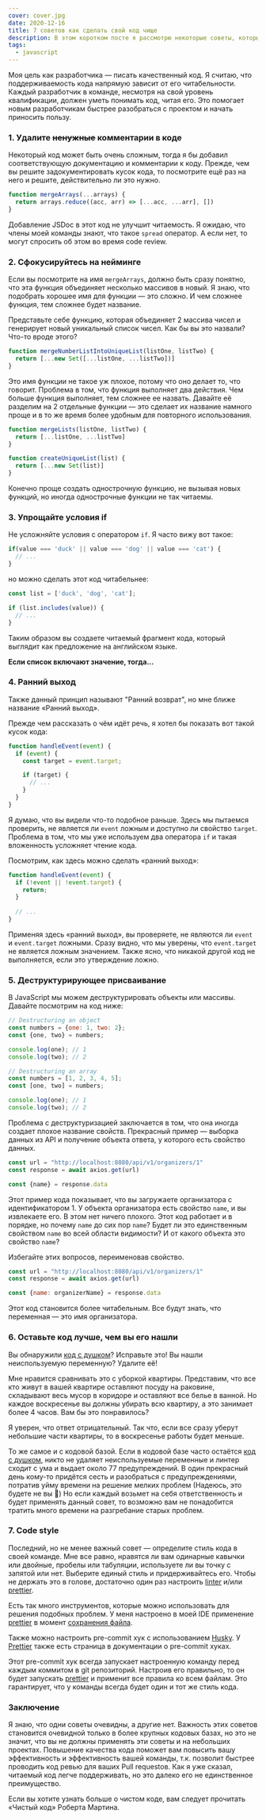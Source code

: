 ```yaml
---
cover: cover.jpg
date: 2020-12-16
title: 7 советов как сделать свой код чище
description: В этом коротком посте я рассмотрю некоторые советы, которые вы можете применить для улучшения своего кода
tags:
  - javascript
---
```


Моя цель как разработчика — писать качественный код.
Я считаю, что поддерживаемость кода напрямую зависит от его читабельности.
Каждый разработчик в команде, несмотря на свой уровень квалификации, должен уметь понимать код, читая его.
Это помогает новым разработчикам быстрее разобраться с проектом и начать приносить пользу.

### 1. Удалите ~~ненужные~~ комментарии в коде

Некоторый код может быть очень сложным, 
тогда я бы добавил соответствующую документацию и комментарии к коду.
Прежде, чем вы решите задокументировать кусок кода,
то посмотрите ещё раз на него и решите, действительно ли это нужно.

```javascript
function mergeArrays(...arrays) {
  return arrays.reduce((acc, arr) => [...acc, ...arr], [])
}
```

Добавление JSDoc в этот код не улучшит читаемость.
Я ожидаю, что члены моей команды знают, что такое `spread` оператор.
А если нет, то могут спросить об этом во время code review.

### 2. Сфокусируйтесь на нейминге

Если вы посмотрите на имя `mergeArrays`, должно быть сразу понятно, что эта функция объединяет несколько массивов в новый.
Я знаю, что подобрать хорошее имя для функции — это сложно. И чем сложнее функция, тем сложнее будет название.

Представьте себе функцию, которая объединяет 2 массива чисел и генерирует новый уникальный список чисел.
Как бы вы это назвали? Что-то вроде этого?

```javascript
function mergeNumberListIntoUniqueList(listOne, listTwo) {
  return [...new Set([...listOne, ...listTwo])]
}
```

Это имя функции не такое уж плохое, потому что оно делает то, что говорит.
Проблема в том, что функция выполняет два действия.
Чем больше функция выполняет, тем сложнее ее назвать.
Давайте её разделим на 2 отдельные функции — это сделает их название намного проще 
и в то же время более удобным для повторного использования.

```javascript
function mergeLists(listOne, listTwo) {
  return [...listOne, ...listTwo]
}

function createUniqueList(list) {
  return [...new Set(list)]
}
```

Конечно проще создать однострочную функцию, не вызывая новых функций,
но иногда однострочные функции не так читаемы.


### 3. Упрощайте условия if

Не усложняйте условия с оператором `if`. Я часто вижу вот такое:

```javascript
if(value === 'duck' || value === 'dog' || value === 'cat') {
  // ...
}
```

но можно сделать этот код читабельнее:
```javascript
const list = ['duck', 'dog', 'cat'];

if (list.includes(value)) {
  // ...
}
```

Таким образом вы создаете читаемый фрагмент кода, который выглядит как предложение на английском языке.

**Если список включают значение, тогда...**


### 4. Ранний выход

Также данный принцип называют "Ранний возврат", но мне ближе название «Ранний выход».

Прежде чем рассказать о чём идёт речь, я хотел бы показать вот такой кусок кода:
```javascript
function handleEvent(event) {
  if (event) {
    const target = event.target;

    if (target) {
      // ...
    }
  }
}
```

Я думаю, что вы видели что-то подобное раньше.
Здесь мы пытаемся проверить, не является ли `event` ложным и доступно ли свойство `target`.
Проблема в том, что мы уже используем два оператора `if` и такая вложенность усложняет чтение кода.

Посмотрим, как здесь можно сделать «ранний выход»:
```javascript
function handleEvent(event) {
  if (!event || !event.target) {
    return;
  }
  
  // ...
}
```

Применяя здесь «ранний выход», вы проверяете, не являются ли `event` и `event.target` ложными.
Сразу видно, что мы уверены, что `event.target` не является ложным значением.
Также ясно, что никакой другой код не выполняется, если это утверждение ложно.


### 5. Деструктурирующее присваивание

В JavaScript мы можем деструктурировать объекты или массивы.
Давайте посмотрим на код ниже:

```javascript
// Destructuring an object
const numbers = {one: 1, two: 2};
const {one, two} = numbers;

console.log(one); // 1
console.log(two); // 2

// Destructuring an array
const numbers = [1, 2, 3, 4, 5];
const [one, two] = numbers;

console.log(one); // 1
console.log(two); // 2
```

Проблема с деструктуризацией заключается в том, что она иногда создает плохое название свойств.
Прекрасный пример — выборка данных из API и получение объекта ответа, у которого есть свойство данных.

```javascript
const url = "http://localhost:8080/api/v1/organizers/1"
const response = await axios.get(url)

const {name} = response.data
```

Этот пример кода показывает, что вы загружаете организатора с идентификатором 1.
У объекта организатора есть свойство `name`, и вы извлекаете его. В этом нет ничего плохого.
Этот код работает и в порядке, но почему `name` до сих пор `name`?
Будет ли это единственным свойством `name` во всей области видимости?
И от какого объекта это свойство `name`?

Избегайте этих вопросов, переименовав свойство.

```javascript
const url = "http://localhost:8080/api/v1/organizers/1"
const response = await axios.get(url)

const {name: organizerName} = response.data
```

Этот код становится более читабельным. 
Все будут знать, что переменная — это имя организатора.


### 6. Оставьте код лучше, чем вы его нашли

Вы обнаружили [код с душком](https://ru.wikipedia.org/wiki/%D0%9A%D0%BE%D0%B4_%D1%81_%D0%B7%D0%B0%D0%BF%D0%B0%D1%88%D0%BA%D0%BE%D0%BC)? 
Исправьте это! Вы нашли неиспользуемую переменную? Удалите её!

Мне нравится сравнивать это с уборкой квартиры.
Представим, что все кто живут в вашей квартире 
оставляют посуду на раковине, складывают весь мусор в коридоре и оставляют все белье в ванной.
Но каждое воскресенье вы должны убирать всю квартиру,
а это занимает более 4 часов. Вам бы это понравилось?

Я уверен, что ответ отрицательный.
Так что, если все сразу уберут небольшие части квартиры, то в воскресенье работы будет меньше.

То же самое и с кодовой базой. Если в кодовой базе часто остаётся [код с душком](https://ru.wikipedia.org/wiki/%D0%9A%D0%BE%D0%B4_%D1%81_%D0%B7%D0%B0%D0%BF%D0%B0%D1%88%D0%BA%D0%BE%D0%BC),
никто не удаляет неиспользуемые переменные и линтер сходит с ума и выдает около 77 предупреждений.
В один прекрасный день кому-то придётся сесть и разобраться с предупреждениями, 
потратив уйму времени на решение мелких проблем (Надеюсь, это будете не вы 🙂)
Но если каждый возьмет на себя ответственность и будет применять данный совет,
то возможно вам не понадобится тратить много времени на разгребание старых проблем.

### 7. Code style

Последний, но не менее важный совет — определите стиль кода в своей команде.
Мне все равно, нравятся ли вам одинарные кавычки или двойные, пробелы или табуляции, 
используете ли вы точку с запятой или нет. Выберите единый стиль и придерживайтесь его.
Чтобы не держать это в голове, достаточно один раз настроить [linter](https://eslint.org/docs/user-guide/getting-started) и/или [prettier](https://prettier.io/).

Есть так много инструментов, которые можно использовать для решения подобных проблем.
У меня настроено в моей IDE применение [prettier](https://prettier.io/) в момент [сохранения файла](https://prettier.io/docs/en/webstorm.html).

Также можно настроить pre-commit хук с использованием [Husky](https://github.com/typicode/husky).
У [Prettier](https://prettier.io/docs/en/precommit.html) также есть страница в документации о pre-commit хуках.

Этот pre-commit хук всегда запускает настроенную команду перед каждым коммитом в git репозиторий.
Настроив его правильно, то он будет запускать [prettier](https://prettier.io/) и применит все правила ко всем файлам.
Это гарантирует, что у команды всегда будет один и тот же стиль кода.


### Заключение

Я знаю, что одни советы очевидны, а другие нет.
Важность этих советов становится очевидной только в более крупных кодовых базах, 
но это не значит, что вы не должны применять эти советы и на небольших проектах.
Повышение качества кода поможет вам повысить вашу эффективность и эффективность вашей команды, т.к.
позволит быстрее проводить код ревью для ваших Pull requestов.
Как я уже сказал, читаемый код легче поддерживать, но это далеко его не единственное преимущество.

Если вы хотите узнать больше о чистом коде, вам следует прочитать «Чистый код» Роберта Мартина.

